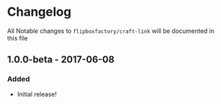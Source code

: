 # Changelog
All Notable changes to `flipboxfactory/craft-link` will be documented in this file

## 1.0.0-beta - 2017-06-08
### Added
- Initial release!